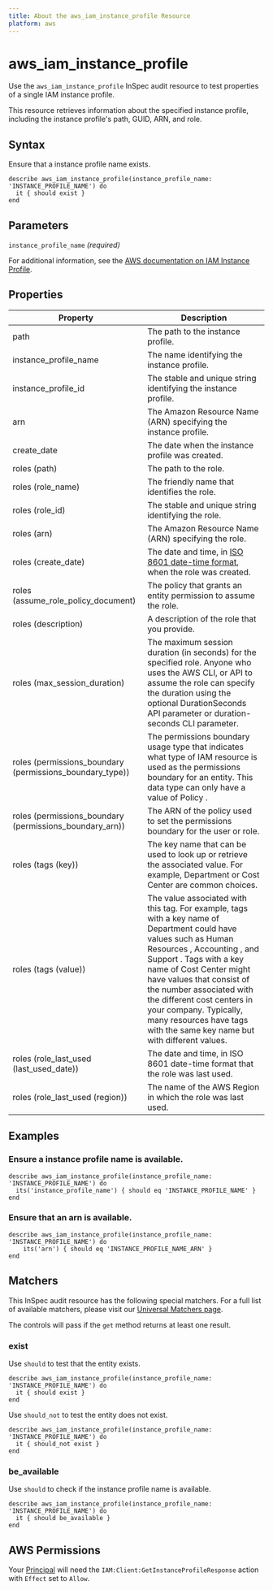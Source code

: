 ```yaml
---
title: About the aws_iam_instance_profile Resource
platform: aws
---
```


# aws\_iam\_instance\_profile

Use the `aws_iam_instance_profile` InSpec audit resource to test properties of a single IAM instance profile.

This resource retrieves information about the specified instance profile, including the instance profile's path, GUID, ARN, and role.

## Syntax

Ensure that a instance profile name exists.

    describe aws_iam_instance_profile(instance_profile_name: 'INSTANCE_PROFILE_NAME') do
      it { should exist }
    end

## Parameters

`instance_profile_name` _(required)_

For additional information, see the [AWS documentation on IAM Instance Profile](https://docs.aws.amazon.com/AWSCloudFormation/latest/UserGuide/aws-resource-iam-instanceprofile.html).

## Properties

| Property | Description|
| --- | --- |
| path | The path to the instance profile. |
| instance_profile_name | The name identifying the instance profile. |
| instance_profile_id | The stable and unique string identifying the instance profile. |
| arn | The Amazon Resource Name (ARN) specifying the instance profile. |
| create_date | The date when the instance profile was created. |
| roles (path) | The path to the role. |
| roles (role_name) | The friendly name that identifies the role. |
| roles (role_id) | The stable and unique string identifying the role. |
| roles (arn) | The Amazon Resource Name (ARN) specifying the role. |
| roles (create_date) | The date and time, in [ISO 8601 date-time format](https://www.iso.org/iso-8601-date-and-time-format.html), when the role was created. |
| roles (assume_role_policy_document) | The policy that grants an entity permission to assume the role. |
| roles (description) | A description of the role that you provide. |
| roles (max_session_duration) | The maximum session duration (in seconds) for the specified role. Anyone who uses the AWS CLI, or API to assume the role can specify the duration using the optional DurationSeconds API parameter or duration-seconds CLI parameter. |
| roles (permissions_boundary (permissions_boundary_type)) | The permissions boundary usage type that indicates what type of IAM resource is used as the permissions boundary for an entity. This data type can only have a value of Policy . |
| roles (permissions_boundary (permissions_boundary_arn)) | The ARN of the policy used to set the permissions boundary for the user or role. |
| roles (tags (key)) | The key name that can be used to look up or retrieve the associated value. For example, Department or Cost Center are common choices. |
| roles (tags (value)) | The value associated with this tag. For example, tags with a key name of Department could have values such as Human Resources , Accounting , and Support . Tags with a key name of Cost Center might have values that consist of the number associated with the different cost centers in your company. Typically, many resources have tags with the same key name but with different values. |
| roles (role_last_used (last_used_date)) | The date and time, in ISO 8601 date-time format that the role was last used. |
| roles (role_last_used (region)) | The name of the AWS Region in which the role was last used. |

## Examples

### Ensure a instance profile name is available.

    describe aws_iam_instance_profile(instance_profile_name: 'INSTANCE_PROFILE_NAME') do
      its('instance_profile_name') { should eq 'INSTANCE_PROFILE_NAME' }
    end

### Ensure that an arn is available.
    describe aws_iam_instance_profile(instance_profile_name: 'INSTANCE_PROFILE_NAME') do
        its('arn') { should eq 'INSTANCE_PROFILE_NAME_ARN' }
    end

## Matchers

This InSpec audit resource has the following special matchers. For a full list of available matchers, please visit our [Universal Matchers page](https://www.inspec.io/docs/reference/matchers/).

The controls will pass if the `get` method returns at least one result.

### exist

Use `should` to test that the entity exists.

    describe aws_iam_instance_profile(instance_profile_name: 'INSTANCE_PROFILE_NAME') do
      it { should exist }
    end

Use `should_not` to test the entity does not exist.

    describe aws_iam_instance_profile(instance_profile_name: 'INSTANCE_PROFILE_NAME') do
      it { should_not exist }
    end

### be_available

Use `should` to check if the instance profile name is available.

    describe aws_iam_instance_profile(instance_profile_name: 'INSTANCE_PROFILE_NAME') do
      it { should be_available }
    end

## AWS Permissions

Your [Principal](https://docs.aws.amazon.com/IAM/latest/UserGuide/intro-structure.html#intro-structure-principal) will need the `IAM:Client:GetInstanceProfileResponse` action with `Effect` set to `Allow`.